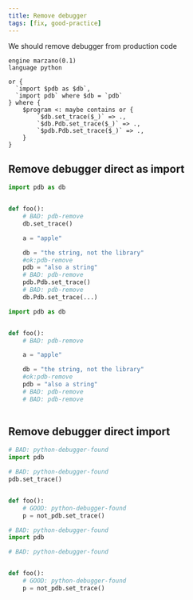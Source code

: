 ```yaml
---
title: Remove debugger
tags: [fix, good-practice]
---
```


We should remove debugger from production code


```grit
engine marzano(0.1)
language python

or {
  `import $pdb as $db`,
  `import pdb` where $db = `pdb`
} where {
    $program <: maybe contains or {
        `$db.set_trace($_)` => .,
        `$db.Pdb.set_trace($_)` => .,
        `$pdb.Pdb.set_trace($_)` => .,
    }
}
```

## Remove debugger direct as import

```python
import pdb as db


def foo():
    # BAD: pdb-remove
    db.set_trace()

    a = "apple"

    db = "the string, not the library"
    #ok:pdb-remove
    pdb = "also a string"
    # BAD: pdb-remove
    pdb.Pdb.set_trace()
    # BAD: pdb-remove
    db.Pdb.set_trace(...)
```

```python
import pdb as db


def foo():
    # BAD: pdb-remove

    a = "apple"

    db = "the string, not the library"
    #ok:pdb-remove
    pdb = "also a string"
    # BAD: pdb-remove
    # BAD: pdb-remove
    
```

## Remove debugger direct import

```python
# BAD: python-debugger-found
import pdb

# BAD: python-debugger-found
pdb.set_trace()


def foo():
    # GOOD: python-debugger-found
    p = not_pdb.set_trace()
```

```python
# BAD: python-debugger-found
import pdb

# BAD: python-debugger-found


def foo():
    # GOOD: python-debugger-found
    p = not_pdb.set_trace()
```
